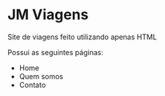 # JM Viagens
Site de viagens feito utilizando apenas HTML

Possui as seguintes páginas: 

* Home
* Quem somos
* Contato
